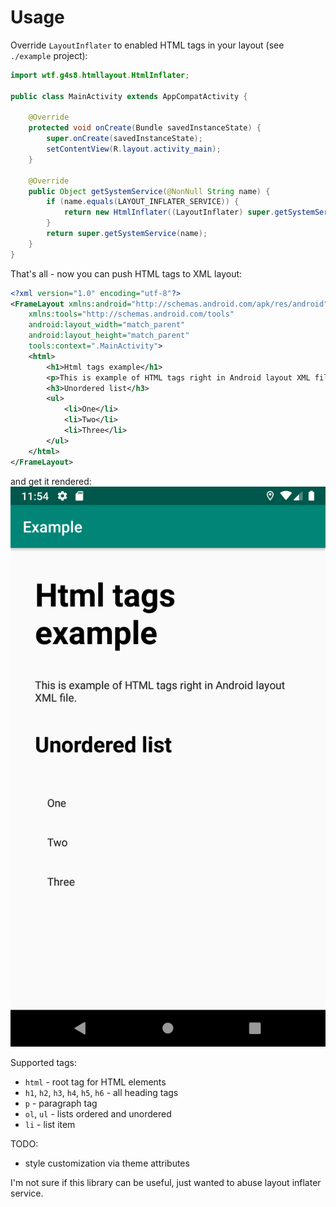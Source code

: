 # Usage

Override `LayoutInflater` to enabled HTML tags in your layout (see `./example` project):
```java
import wtf.g4s8.htmllayout.HtmlInflater;

public class MainActivity extends AppCompatActivity {

    @Override
    protected void onCreate(Bundle savedInstanceState) {
        super.onCreate(savedInstanceState);
        setContentView(R.layout.activity_main);
    }

    @Override
    public Object getSystemService(@NonNull String name) {
        if (name.equals(LAYOUT_INFLATER_SERVICE)) {
            return new HtmlInflater((LayoutInflater) super.getSystemService(name), getApplicationContext());
        }
        return super.getSystemService(name);
    }
}
```

That's all - now you can push HTML tags to XML layout:
```xml
<?xml version="1.0" encoding="utf-8"?>
<FrameLayout xmlns:android="http://schemas.android.com/apk/res/android"
    xmlns:tools="http://schemas.android.com/tools"
    android:layout_width="match_parent"
    android:layout_height="match_parent"
    tools:context=".MainActivity">
    <html>
        <h1>Html tags example</h1>
        <p>This is example of HTML tags right in Android layout XML file.</p>
        <h3>Unordered list</h3>
        <ul>
            <li>One</li>
            <li>Two</li>
            <li>Three</li>
        </ul>
    </html>
</FrameLayout>
```
and get it rendered:
![screenshot](/.pic/example.png)

Supported tags:
 - `html` - root tag for HTML elements
 - `h1`, `h2`, `h3`, `h4`, `h5`, `h6` - all heading tags
 - `p` - paragraph tag
 - `ol`, `ul` - lists ordered and unordered
 - `li` - list item

TODO:
 - style customization via theme attributes


I'm not sure if this library can be useful, just wanted to abuse layout inflater service.